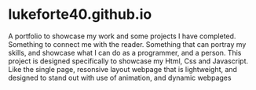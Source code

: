 # lukeforte40.github.io
  A portfolio to showcase my work and some projects I have completed. Something to connect me with the reader. Something that can portray my skills, and showcase what I can do as a programmer, and a person. This project is designed specifically to showcase my Html, Css and Javascript. Like the single page, resonsive layout webpage that is lightweight, and designed to stand out with use of animation, and  dynamic webpages